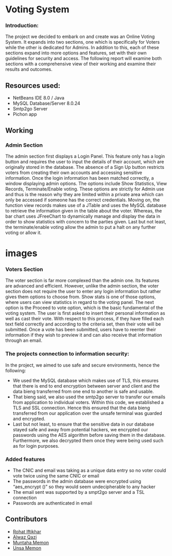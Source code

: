 # Voting System


### Introduction:
The project we decided to embark on and create was an Online Voting System. It expands into two sections, one which is specifically for Voters while the other is dedicated for Admins. In addition to this, each of these sections expand into more options and features, set with their own guidelines for security and access. The following report will examine both sections with a comprehensive view of their working and examine their results and outcomes. 



## Resources used:


 * NetBeans IDE 8.0 / Java 
* MySQL Database/Server 8.0.24
* Smtp2go Server 
* Pichon app



  


## Working

### Admin Section
The admin section first displays a Login Panel. This feature only has a login button and requires the user to input the details of their account, which are originally stored in the database. The absence of a Sign Up button restricts voters from creating their own accounts and accessing sensitive information. Once the login information has been matched correctly, a window displaying admin options. The options include Show Statistics, View Records, Terminate/Enable voting. These options are strictly for Admin use and thus is the reason why they are limited within a private area which can only be accessed if someone has the correct credentials. Moving on, the function view records makes use of a JTable and uses the MySQL database to retrieve the information given in the table about the voter. Whereas, the bar chart uses JFreeChart to dynamically manage and display the data in order to show statistics with concern to the parties given. Last but not least, the terminate/enable voting allow the admin to put a halt on any further voting or allow it. 


# images

### Voters Section
The voter section is far more complexed than the admin one. Its features are advanced and efficient. However, unlike the admin section, the voter section does not require the user to enter any login information but rather gives them options to choose from. Show stats is one of those options, where users can view statistics in regard to the voting panel. The next option is the Proceed to vote option, which is the basic fundamental of the voting system. The user is first asked to insert their personal information as well as cast their vote. With respect to this process, if they have filled each text field correctly and according to the criteria set, then their vote will be submitted. Once a vote has been submitted, users have to reenter their information if they wish to preview it and can also receive that information through an email. 

### The projects connection to information security:
In the project, we aimed to use safe and secure environments, hence the following:
*	We used the MySQL database which makes use of TLS, this ensures that there is end to end encryption between server and client and the data bieng transferred from one end to another is safe and usable. 
*	That bieng said, we also used the smtp2go server to transfer our emails from application to individual voters. Within this code, we established a TLS and SSL connection. Hence this ensured that the data bieng transferred from our application over the unsafe terminal was guarded and encrypted. 
*	Last but not least, to ensure that the sensitive data in our database stayed safe and away from potential hackers, we encrypted our passwords using the AES algorithm before saving them in the database. Furthermore, we also decrypted them once they were being used such as for login purposes. 

### Added features
*	The CNIC and email was taking as a unique data entry so no voter could vote twice using the same CNIC or email
*	The passwords in the admin database were encrypted using “aes_encrypt ()” so they would seem undecipherable to any hacker 
*	The email sent was supported by a smpt2go server and a TSL connection
*	Passwords are authenticated in email



  ## Contributors

- [Rohat Iftikhar](https://github.com/Alwaz)
- [Alwaz Qazi](https://github.com/hrhm47)
- [Muntaha Memon](https://github.com/Marwa-Khan)
- [Unsa Memon](https://github.com/mudasser-2772)

